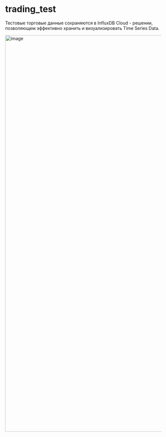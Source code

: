 # trading_test

Тестовые торговые данные сохраняются в InfluxDB Cloud - решении, позволяющем эффективно хранить и визуализировать Time Series Data.

<img width="1276" alt="image" src="https://user-images.githubusercontent.com/96998348/192244665-feac1dda-8b41-4c8e-8bde-9ed4101cc389.png">

